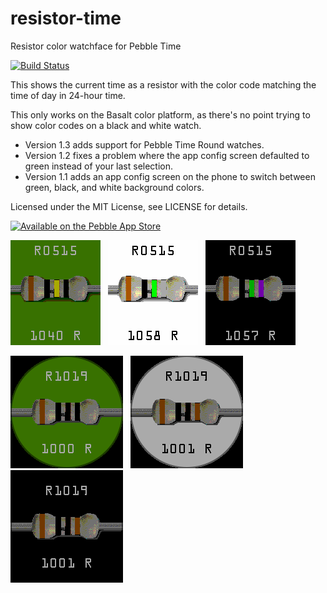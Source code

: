 # resistor-time
Resistor color watchface for Pebble Time

[![Build Status](https://travis-ci.org/unwiredben/resistor-time.svg)](https://travis-ci.org/unwiredben/resistor-time)

This shows the current time as a resistor with the color code matching the time of day in 24-hour time.

This only works on the Basalt color platform, as there's no point trying to show color codes on a black and white watch.

* Version 1.3 adds support for Pebble Time Round watches.
* Version 1.2 fixes a problem where the app config screen defaulted to green instead of your last selection.
* Version 1.1 adds an app config screen on the phone to switch between green, black, and white background colors.

Licensed under the MIT License, see LICENSE for details.

[![Available on the Pebble App Store](http://pblweb.com/badge/55561ff444dad6e1470000df/black/small)](https://apps.getpebble.com/applications/55561ff444dad6e1470000df)

![Screenshot - White on Green](screenshots/resistor-time-green.png) &nbsp;
![Screenshot - Black on White](screenshots/resistor-time-white.png) &nbsp;
![Screenshot - White on Black](screenshots/resistor-time-black.png)

![Screenshot - White on Green Round](screenshots/resistor-time-green-rnd.png) &nbsp;
![Screenshot - Black on White Round](screenshots/resistor-time-white-rnd.png) &nbsp;
![Screenshot - White on Black Round](screenshots/resistor-time-black-rnd.png)
